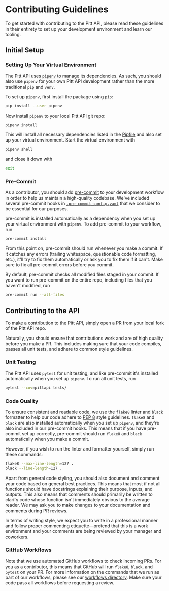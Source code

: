 # Contributing Guidelines

To get started with contributing to the Pitt API, please read these guidelines in their entirety to set up your development environment and learn our tooling.

## Initial Setup

### Setting Up Your Virtual Environment

The Pitt API uses [`pipenv`](https://pipenv.pypa.io/en/latest/) to manage its dependencies. As such, you should also use `pipenv` for your own Pitt API development rather than the more traditional `pip` and `venv`.

To set up `pipenv`, first install the package using `pip`:
```sh
pip install --user pipenv
```
Now install `pipenv` to your local Pitt API git repo:
```sh
pipenv install
```
This will install all necessary dependencies listed in the [Pipfile](/Pipfile) and also set up your virtual environment.
Start the virtual environment with
```sh
pipenv shell
```
and close it down with
```sh
exit
```

### Pre-Commit

As a contributor, you should add [pre-commit](https://pre-commit.com/) to your development workflow in order to help us maintain a high-quality codebase.
We've included several pre-commit hooks in [`.pre-commit-config.yaml`](/.pre-commit-config.yaml) that we consider to be essential for our purposes.

pre-commit is installed automatically as a dependency when you set up your virtual environment with `pipenv`.
To add pre-commit to your workflow, run
```sh
pre-commit install
```
From this point on, pre-commit should run whenever you make a commit.
If it catches any errors (trailing whitespace, questionable code formatting, etc.), it'll try to fix them automatically or ask you to fix them if it can't.
Make sure to fix all pre-commit errors before you commit.

By default, pre-commit checks all modified files staged in your commit.
If you want to run pre-commit on the entire repo, including files that you haven't modified, run
```sh
pre-commit run --all-files
```

## Contributing to the API

To make a contribution to the Pitt API, simply open a PR from your local fork of the Pitt API repo.

Naturally, you should ensure that contributions work and are of high quality before you make a PR.
This includes making sure that your code compiles, passes all unit tests, and adhere to common style guidelines.

### Unit Testing

The Pitt API uses `pytest` for unit testing, and like pre-commit it's installed automatically when you set up `pipenv`.
To run all unit tests, run
```sh
pytest --cov=pittapi tests/
```

### Code Quality

To ensure consistent and readable code, we use the `flake8` linter and `black` formatter to help our code adhere to [PEP 8](https://peps.python.org/pep-0008/) style guidelines.
`flake8` and `black` are also installed automatically when you set up `pipenv`, and they're also included in our pre-commit hooks.
This means that if you have pre-commit set up correctly, pre-commit should run `flake8` and `black` automatically when you make a commit.

However, if you wish to run the linter and formatter yourself, simply run these commands:
```sh
flake8 --max-line-length=127 .
black --line-length=127 .
```

Apart from general code styling, you should also document and comment your code based on general best practices.
This means that most if not all functions should have docstrings explaining their purpose, inputs, and outputs.
This also means that comments should primarily be written to clarify code whose function isn't immediately obvious to the average reader.
We may ask you to make changes to your documentation and comments during PR reviews.

In terms of writing style, we expect you to write in a professional manner and follow proper commenting etiquette—pretend that this is a work environment and your comments are being reviewed by your manager and coworkers.

### GitHub Workflows

Note that we use automated GitHub workflows to check incoming PRs.
For you as a contributor, this means that GitHub will run `flake8`, `black`, and `pytest` on your PR.
For more information on the commands that we run as part of our workflows, please see our [workflows directory](.github/workflows).
Make sure your code pass all workflows before requesting a review.
